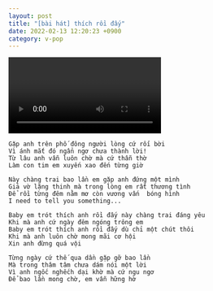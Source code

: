 ```yaml
---
layout: post
title: "[bài hát] thích rồi đấy"
date: 2022-02-13 12:20:23 +0900
category: v-pop
---
```


<div class="video-container">
    <video id="player" class="video-js vjs-default-skin vjs-big-play-centered" data-json="/public/json/thích_rồi_đấy.json"></video>
</div>

```
Gặp anh trên phố đông người lòng cứ rối bời
Vì ánh mắt đó ngẩn ngơ chưa thành lời!
Từ lâu anh vẫn luôn chờ mà cứ thẫn thờ
Làm con tim em xuyến xao đến từng giờ 

Này chàng trai bao lần em gặp anh đứng một mình
Giả vờ lặng thinh mà trong lòng em rất thương tình
Để rồi từng đêm nằm mơ còn vương vấn  bóng hình
I need to tell you something...

Baby em trót thích anh rồi đấy này chàng trai đáng yêu
Khi mà anh cứ ngày đêm ngóng trông em
Baby em trót thích anh rồi đấy dù chỉ một chút thôi
Khi mà anh luôn chờ mong mãi cơ hội
Xin anh đừng quá vội

Từng ngày cứ thế qua dần gặp gỡ bao lần
Mà trong thâm tâm chưa dám nói một lời
Vì anh ngốc nghếch dại khờ mà cứ ngu ngơ
Để bao lần mong chờ, em vẫn hững hờ
```
